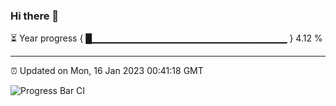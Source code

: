 ### Hi there 👋

⏳ Year progress { █▁▁▁▁▁▁▁▁▁▁▁▁▁▁▁▁▁▁▁▁▁▁▁▁▁▁▁▁▁ } 4.12 %

---

⏰ Updated on Mon, 16 Jan 2023 00:41:18 GMT

![Progress Bar CI](https://github.com/Shyam-Makwana/GitHub-Actions-Demo/workflows/Progress%20Bar%20CI/badge.svg)
